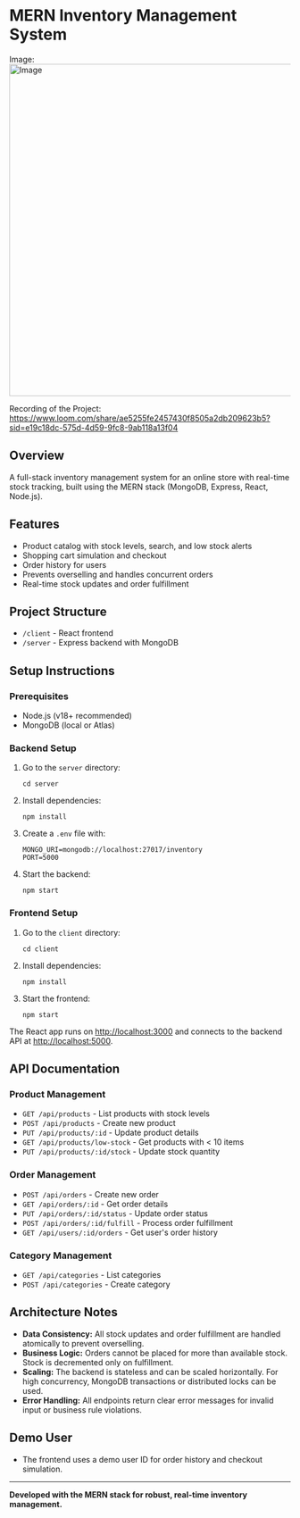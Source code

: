 # MERN Inventory Management System

Image:
<img width="1068" height="595" alt="Image" src="https://github.com/user-attachments/assets/a7163c48-bf6c-49f2-9cfc-63277eefcd86" />

Recording of the Project:
https://www.loom.com/share/ae5255fe2457430f8505a2db209623b5?sid=e19c18dc-575d-4d59-9fc8-9ab118a13f04

## Overview
A full-stack inventory management system for an online store with real-time stock tracking, built using the MERN stack (MongoDB, Express, React, Node.js).

## Features
- Product catalog with stock levels, search, and low stock alerts
- Shopping cart simulation and checkout
- Order history for users
- Prevents overselling and handles concurrent orders
- Real-time stock updates and order fulfillment

## Project Structure
- `/client` - React frontend
- `/server` - Express backend with MongoDB

## Setup Instructions

### Prerequisites
- Node.js (v18+ recommended)
- MongoDB (local or Atlas)

### Backend Setup
1. Go to the `server` directory:
   ```
   cd server
   ```
2. Install dependencies:
   ```
   npm install
   ```
3. Create a `.env` file with:
   ```
   MONGO_URI=mongodb://localhost:27017/inventory
   PORT=5000
   ```
4. Start the backend:
   ```
   npm start
   ```

### Frontend Setup
1. Go to the `client` directory:
   ```
   cd client
   ```
2. Install dependencies:
   ```
   npm install
   ```
3. Start the frontend:
   ```
   npm start
   ```

The React app runs on [http://localhost:3000](http://localhost:3000) and connects to the backend API at [http://localhost:5000](http://localhost:5000).

## API Documentation

### Product Management
- `GET /api/products` - List products with stock levels
- `POST /api/products` - Create new product
- `PUT /api/products/:id` - Update product details
- `GET /api/products/low-stock` - Get products with < 10 items
- `PUT /api/products/:id/stock` - Update stock quantity

### Order Management
- `POST /api/orders` - Create new order
- `GET /api/orders/:id` - Get order details
- `PUT /api/orders/:id/status` - Update order status
- `POST /api/orders/:id/fulfill` - Process order fulfillment
- `GET /api/users/:id/orders` - Get user's order history

### Category Management
- `GET /api/categories` - List categories
- `POST /api/categories` - Create category

## Architecture Notes
- **Data Consistency:** All stock updates and order fulfillment are handled atomically to prevent overselling.
- **Business Logic:** Orders cannot be placed for more than available stock. Stock is decremented only on fulfillment.
- **Scaling:** The backend is stateless and can be scaled horizontally. For high concurrency, MongoDB transactions or distributed locks can be used.
- **Error Handling:** All endpoints return clear error messages for invalid input or business rule violations.

## Demo User
- The frontend uses a demo user ID for order history and checkout simulation.

---

**Developed with the MERN stack for robust, real-time inventory management.**
